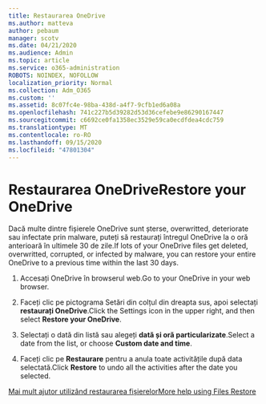 ```yaml
---
title: Restaurarea OneDrive
ms.author: matteva
author: pebaum
manager: scotv
ms.date: 04/21/2020
ms.audience: Admin
ms.topic: article
ms.service: o365-administration
ROBOTS: NOINDEX, NOFOLLOW
localization_priority: Normal
ms.collection: Adm_O365
ms.custom: ''
ms.assetid: 8c07fc4e-98ba-438d-a4f7-9cfb1ed6a08a
ms.openlocfilehash: 741c227b5d39282d53d36cefebe9e86290167447
ms.sourcegitcommit: c6692ce0fa1358ec3529e59ca0ecdfdea4cdc759
ms.translationtype: MT
ms.contentlocale: ro-RO
ms.lasthandoff: 09/15/2020
ms.locfileid: "47801304"
---
```

# <a name="restore-your-onedrive"></a><span data-ttu-id="b8146-102">Restaurarea OneDrive</span><span class="sxs-lookup"><span data-stu-id="b8146-102">Restore your OneDrive</span></span>

<span data-ttu-id="b8146-103">Dacă multe dintre fișierele OneDrive sunt șterse, overwritted, deteriorate sau infectate prin malware, puteți să restaurați întregul OneDrive la o oră anterioară în ultimele 30 de zile.</span><span class="sxs-lookup"><span data-stu-id="b8146-103">If lots of your OneDrive files get deleted, overwritted, corrupted, or infected by malware, you can restore your entire OneDrive to a previous time within the last 30 days.</span></span>
  
1. <span data-ttu-id="b8146-104">Accesați OneDrive în browserul web.</span><span class="sxs-lookup"><span data-stu-id="b8146-104">Go to your OneDrive in your web browser.</span></span>
    
2. <span data-ttu-id="b8146-105">Faceți clic pe pictograma Setări din colțul din dreapta sus, apoi selectați **restaurați OneDrive**.</span><span class="sxs-lookup"><span data-stu-id="b8146-105">Click the Settings icon in the upper right, and then select **Restore your OneDrive**.</span></span>
    
3. <span data-ttu-id="b8146-106">Selectați o dată din listă sau alegeți **dată și oră particularizate**.</span><span class="sxs-lookup"><span data-stu-id="b8146-106">Select a date from the list, or choose **Custom date and time**.</span></span>
    
4. <span data-ttu-id="b8146-107">Faceți clic pe **Restaurare** pentru a anula toate activitățile după data selectată.</span><span class="sxs-lookup"><span data-stu-id="b8146-107">Click **Restore** to undo all the activities after the date you selected.</span></span> 
    
[<span data-ttu-id="b8146-108">Mai mult ajutor utilizând restaurarea fișierelor</span><span class="sxs-lookup"><span data-stu-id="b8146-108">More help using Files Restore</span></span>](https://go.microsoft.com/fwlink/?linkid=872874)
  

